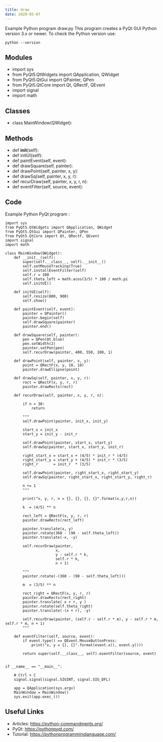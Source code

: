 ```yaml
---
title: draw
date: 2020-05-07
---
```

Example Python program draw.py
This program creates a PyQt GUI
Python version 3.x or newer.
To check the Python version use:

    python --version

## Modules

* import sys
* from PyQt5.QtWidgets import QApplication, QWidget
* from PyQt5.QtGui import QPainter, QPen
* from PyQt5.QtCore import Qt, QRectF, QEvent
* import signal
* import math

## Classes

* class MainWindow(QWidget):

## Methods

* def __init__(self):
* def initUI(self):
* def paintEvent(self, event):
* def drawSquare(self, painter):
* def drawPoint(self, painter, x, y):
* def drawSq(self, painter, x, y, r):
* def recurDraw(self, painter, x, y, r, n):
* def eventFilter(self, source, event):

## Code

Example Python PyQt program :

    import sys
    from PyQt5.QtWidgets import QApplication, QWidget
    from PyQt5.QtGui import QPainter, QPen
    from PyQt5.QtCore import Qt, QRectF, QEvent
    import signal
    import math
    
    class MainWindow(QWidget):
        def __init__(self):
            super(self.__class__, self).__init__()
            self.setMouseTracking(True)
            self.installEventFilter(self)
            self.r = 100
            self.theta_left = math.acos(3/5) * 180 / math.pi
            self.initUI()
    
        def initUI(self):
            self.resize(800, 900)
            self.show()
    
        def paintEvent(self, event):
            painter = QPainter()
            painter.begin(self)
            self.drawSquare(painter)
            painter.end()
    
        def drawSquare(self, painter):
            pen = QPen(Qt.blue)
            pen.setWidth(2)
            painter.setPen(pen)
            self.recurDraw(painter, 400, 550, 100, 1)
    
        def drawPoint(self, painter, x, y):
            point = QRectF(x, y, 10, 10)
            painter.drawEllipse(point) 
    
        def drawSq(self, painter, x, y, r):
            rect = QRectF(x, y, r, r)
            painter.drawRects(rect)
    
        def recurDraw(self, painter, x, y, r, n):
    
            if n > 30:
                return
    
            """
            self.drawPoint(painter, init_x, init_y)
    
            start_x = init_x
            start_y = init_y - init_r
    
            self.drawPoint(painter, start_x, start_y)
            self.drawSq(painter, start_x, start_y, init_r)
    
            right_start_x = start_x + (4/5) * init_r * (4/5)
            right_start_y = start_y + (4/5) * init_r * (3/5)
            right_r       = init_r  * (3/5)
    
            self.drawPoint(painter, right_start_x, right_start_y)
            self.drawSq(painter, right_start_x, right_start_y, right_r)
    
            n += 1
            """
        
            print("x, y, r, n = {}, {}, {}, {}".format(x,y,r,n))
    
            k  = (4/5) ** n
    
            rect_left = QRectF(x, y, r, r)
            painter.drawRects(rect_left)
    
            painter.translate(x, y)
            painter.rotate(360 - (90 - self.theta_left))
            painter.translate(-x, -y)
    
            self.recurDraw(painter, 
                           x, 
                           y - self.r * k, 
                           self.r * k,
                           n + 1)
    
            """
            painter.rotate(-(360 - (90 - self.theta_left)))
    
            m  = (3/5) ** n
    
            rect_right = QRectF(x, y, r, r)
            painter.drawRects(rect_right)       
            painter.translate( x + r, y )
            painter.rotate(self.theta_right)
            painter.translate(-(x + r), -y)
    
            self.recurDraw(painter, (self.r - self.r * m), y - self.r * m, self.r * m, n + 1)
            """
    
        def eventFilter(self, source, event):
            if event.type() == QEvent.MouseButtonPress:
                print("x, y = {}, {}".format(event.x(), event.y()))
    
            return super(self.__class__, self).eventFilter(source, event)
    
    
    if __name__ == "__main__":
    
        # Ctrl + C
        signal.signal(signal.SIGINT, signal.SIG_DFL)
    
        app = QApplication(sys.argv)
        MainWindow = MainWindow()
        sys.exit(app.exec_())

## Useful Links

- Articles: https://python-commandments.org/
- PyQt: https://pythonpyqt.com/
- Tutorial: https://pythonprogramminglanguage.com/
